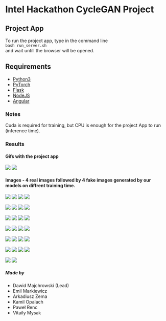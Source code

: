 # Intel Hackathon CycleGAN Project

## Project App
To run the project app, type in the command line \
`bash run_server.sh` \
and wait untill the browser will be opened.

## Requirements

* [Python3](https://www.python.org/)
* [PyTorch](https://pytorch.org/)
* [Flask](https://pypi.org/project/Flask/)
* [NodeJS](https://nodejs.org/en/)	
* [Angular](https://angular.io/)

### Notes

Cuda is required for training, but CPU is enough for the project App to run (inference time).

### Results

#### Gifs with the project app
![](results/gifs/Ignite.gif)
![](results/gifs/Stifle.gif)

#### Images - 4 real images followed by 4 fake images generated by our models on diffrent training time.

![](results/images/0/1_real.png)
![](results/images/0/1_fake.png)
![](results/images/0/2_real.png)
![](results/images/0/2_fake.png)

![](results/images/1/1_real.png)
![](results/images/1/1_fake.png)
![](results/images/1/2_real.png)
![](results/images/1/2_fake.png)

![](results/images/2/1_real.png)
![](results/images/2/1_fake.png)
![](results/images/2/2_real.png)
![](results/images/2/2_fake.png)

![](results/images/3/1_real.png)
![](results/images/3/1_fake.png)
![](results/images/3/2_real.png)
![](results/images/3/2_fake.png)

![](results/images/4/1_real.png)
![](results/images/4/1_fake.png)
![](results/images/4/2_real.png)
![](results/images/4/2_fake.png)

![](results/images/5/1_real.png)
![](results/images/5/1_fake.png)
![](results/images/5/2_real.png)
![](results/images/5/2_fake.png)

![](results/images/6/1_real.png)
![](results/images/6/1_fake.png)


##### Made by 
- Dawid Majchrowski (Lead)
- Emil Markiewicz
- Arkadiusz Zema
- Kamil Opalach
- Paweł Renc
- Vitaily Mysak